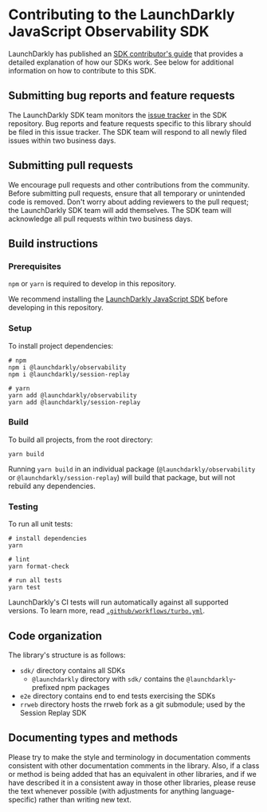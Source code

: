 # Contributing to the LaunchDarkly JavaScript Observability SDK

LaunchDarkly has published an [SDK contributor's guide](https://docs.launchdarkly.com/sdk/concepts/contributors-guide) that provides a detailed explanation of how our SDKs work. See below for additional information on how to contribute to this SDK.

## Submitting bug reports and feature requests

The LaunchDarkly SDK team monitors the [issue tracker](https://github.com/launchdarkly/observability-sdk/issues) in the SDK repository. Bug reports and feature requests specific to this library should be filed in this issue tracker. The SDK team will respond to all newly filed issues within two business days.

## Submitting pull requests

We encourage pull requests and other contributions from the community. Before submitting pull requests, ensure that all temporary or unintended code is removed. Don't worry about adding reviewers to the pull request; the LaunchDarkly SDK team will add themselves. The SDK team will acknowledge all pull requests within two business days.

## Build instructions

### Prerequisites

`npm` or `yarn` is required to develop in this repository.

We recommend installing the [LaunchDarkly JavaScript SDK](https://github.com/launchdarkly/js-client-sdk) before developing in this repository.

### Setup

To install project dependencies:

```
# npm
npm i @launchdarkly/observability
npm i @launchdarkly/session-replay

# yarn
yarn add @launchdarkly/observability
yarn add @launchdarkly/session-replay

```

### Build

To build all projects, from the root directory:

```
yarn build
```

Running `yarn build` in an individual package (`@launchdarkly/observability` or `@launchdarkly/session-replay`) will build that package, but will not rebuild any dependencies.

### Testing

To run all unit tests:

```shell
# install dependencies
yarn

# lint
yarn format-check

# run all tests
yarn test
```

LaunchDarkly's CI tests will run automatically against all supported versions. To learn more, read [`.github/workflows/turbo.yml`](.github/workflows/turbo.yml).

## Code organization

The library's structure is as follows:

* `sdk/` directory contains all SDKs
  * `@launchdarkly` directory with `sdk/` contains the `@launchdarkly`-prefixed npm packages
* `e2e` directory contains end to end tests exercising the SDKs
* `rrweb` directory hosts the rrweb fork as a git submodule; used by the Session Replay SDK

## Documenting types and methods

Please try to make the style and terminology in documentation comments consistent with other documentation comments in the library. Also, if a class or method is being added that has an equivalent in other libraries, and if we have described it in a consistent away in those other libraries, please reuse the text whenever possible (with adjustments for anything language-specific) rather than writing new text.
